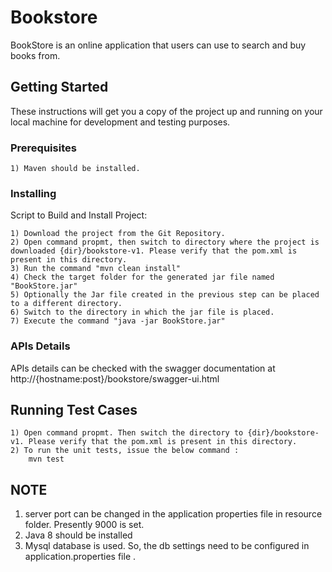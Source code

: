 # Bookstore

BookStore is an online application that users can use to search and buy books from. 

## Getting Started

These instructions will get you a copy of the project up and running on your local machine for development and testing purposes.

### Prerequisites

```
1) Maven should be installed.
```

### Installing

Script to Build and Install Project:
```
1) Download the project from the Git Repository.
2) Open command propmt, then switch to directory where the project is downloaded {dir}/bookstore-v1. Please verify that the pom.xml is present in this directory.
3) Run the command "mvn clean install"
4) Check the target folder for the generated jar file named "BookStore.jar"
5) Optionally the Jar file created in the previous step can be placed to a different directory.
6) Switch to the directory in which the jar file is placed.
7) Execute the command "java -jar BookStore.jar"
```

### APIs Details
APIs details can be checked with the swagger documentation at http://{hostname:post}/bookstore/swagger-ui.html

## Running Test Cases

```
1) Open command propmt. Then switch the directory to {dir}/bookstore-v1. Please verify that the pom.xml is present in this directory.  
2) To run the unit tests, issue the below command :  
	mvn test  
 ```
 
## NOTE
1) server port can be changed in the application properties file in resource folder. Presently 9000 is set.
2) Java 8 should be installed
3) Mysql database is used. So, the db settings need to be configured in application.properties file .

